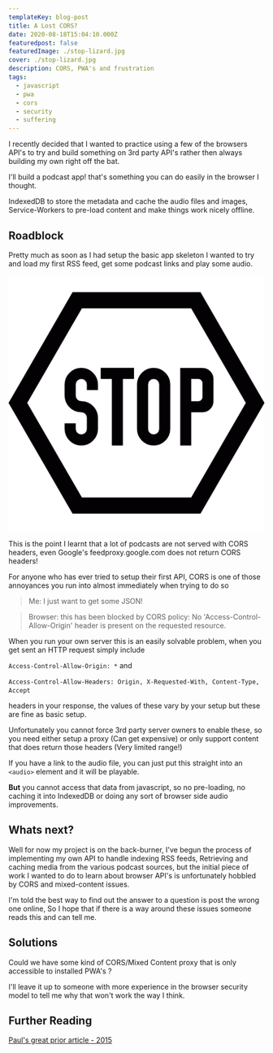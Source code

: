 ```yaml
---
templateKey: blog-post
title: A Lost CORS?
date: 2020-08-18T15:04:10.000Z
featuredpost: false
featuredImage: ./stop-lizard.jpg
cover: ./stop-lizard.jpg
description: CORS, PWA's and frustration
tags:
  - javascript
  - pwa
  - cors
  - security
  - suffering
---
```


I recently decided that I wanted to practice using a few of the browsers API's to try and build something on 3rd party API's rather then always building my own right off the bat.

I'll build a podcast app! that's something you can do easily in the browser I thought.

IndexedDB to store the metadata and cache the audio files and images, Service-Workers to pre-load content and make things work nicely offline.

## Roadblock

Pretty much as soon as I had setup the basic app skeleton I wanted to try and load my first RSS feed, get some podcast links and play some audio.

![STOP](stop-sign.png)

This is the point I learnt that a lot of podcasts are not served with CORS headers, even Google's feedproxy.google.com does not return CORS headers!

For anyone who has ever tried to setup their first API, CORS is one of those annoyances you run into almost immediately when trying to do so

> Me: I just want to get some JSON!

> Browser: this has been blocked by CORS policy: No 'Access-Control-Allow-Origin' header is present on the requested resource.

When you run your own server this is an easily solvable problem, when you get sent an HTTP request simply include

`Access-Control-Allow-Origin: *` and

`Access-Control-Allow-Headers: Origin, X-Requested-With, Content-Type, Accept`

headers in your response, the values of these vary by your setup but these are fine as basic setup.

Unfortunately you cannot force 3rd party server owners to enable these, so you need either setup a proxy (Can get expensive) or only support content that does return those headers (Very limited range!)

If you have a link to the audio file, you can just put this straight into an `<audio>` element and it will be playable.

<b>But</b> you cannot access that data from javascript, so no pre-loading, no caching it into IndexedDB or doing any sort of browser side audio improvements.

## Whats next?

Well for now my project is on the back-burner, I've begun the process of implementing my own API to handle indexing RSS feeds, Retrieving and caching media from the various podcast sources,
but the initial piece of work I wanted to do to learn about browser API's is unfortunately hobbled by CORS and mixed-content issues.

I'm told the best way to find out the answer to a question is post the wrong one online, So I hope that if there is a way around these issues someone reads this and can tell me.

## Solutions

Could we have some kind of CORS/Mixed Content proxy that is only accessible to installed PWA's ?

I'll leave it up to someone with more experience in the browser security model to tell me why that won't work the way I think.

## Further Reading

[Paul's great prior article - 2015](https://aerotwist.com/blog/cors-for-concern/)

